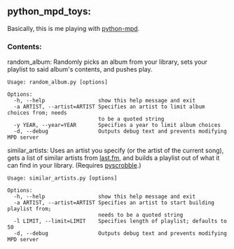 ## python_mpd_toys:

Basically, this is me playing with [python-mpd](http://mpd.wikia.com/wiki/ClientLib:python-mpd). 

### Contents:

random_album: Randomly picks an album from your library, sets your playlist to said album's contents, and pushes play.

    Usage: random_album.py [options]
    
    Options:
      -h, --help                 show this help message and exit
      -a ARTIST, --artist=ARTIST Specifies an artist to limit album choices from; needs
                                 to be a quoted string
      -y YEAR, --year=YEAR       Specifies a year to limit album choices
      -d, --debug                Outputs debug text and prevents modifying MPD server
                                                            
similar_artists: Uses an artist you specify (or the artist of the current song), gets a list of similar artists from [last.fm](http://last.fm), and builds a playlist out of what it can find in your library. \(Requires [pyscrobble](http://code.google.com/p/pyscrobble)\.)
    
    Usage: similar_artists.py [options]
    
    Options:
      -h, --help                 show this help message and exit
      -a ARTIST, --artist=ARTIST Specifies an artist to start building playlist from;
                                 needs to be a quoted string
      -l LIMIT, --limit=LIMIT    Specifies length of playlist; defaults to 50
      -d, --debug                Outputs debug text and prevents modifying MPD server
        